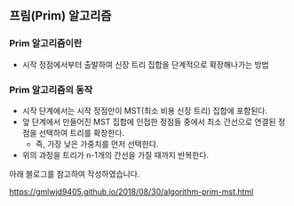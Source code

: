 ## 프림(Prim) 알고리즘

### Prim 알고리즘이란

- 시작 정점에서부터 출발하여 신장 트리 집합을 단계적으로 확장해나가는 방법



### Prim 알고리즘의 동작

- 시작 단계에서는 시작 정점만이 MST(최소 비용 신장 트리) 집합에 포함된다.
- 앞 단계에서 만들어진 MST 집합에 인접한 정점들 중에서 최소 간선으로 연결된 정점을 선택하여 트리를 확장한다.
  - 즉, 가장 낮은 가중치를 먼저 선택한다.
- 위의 과정을 트리가 n-1개의 간선을 가질 때까지 반복한다.



아래 블로그를 참고하여 작성하였습니다.

https://gmlwjd9405.github.io/2018/08/30/algorithm-prim-mst.html